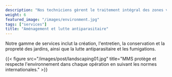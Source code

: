 ```yaml
---
description: "Nos techniciens gèrent le traitement intégral des zones vertes dans différents espaces"
weight: 6
featured_image: "/images/environment.jpg"
tags: ["services"]
title: "Aménagement et lutte antiparasitaire"
---
```

Notre gamme de services inclut la création, l'entretien, la conservation et la propreté des jardins, ainsi que la lutte antiparasitaire et les fumigations.

{{< figure src="/images/post/landscaping01.jpg" title="MMS protège et respecte l'environnement dans chaque opération en suivant les normes internationales." >}}

